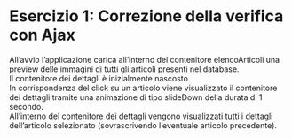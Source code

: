# Esercizio 1: Correzione della verifica con Ajax <br/>
All’avvio l’applicazione carica all’interno del contenitore elencoArticoli una preview delle immagini di tutti gli articoli presenti nel database. <br/>
Il contenitore dei dettagli è inizialmente nascosto <br/>
In corrispondenza del click su un articolo viene visualizzato il contenitore dei dettagli tramite una animazione di tipo slideDown della durata di 1 secondo.<br/> 
All’interno del contenitore dei dettagli vengono visualizzati tutti i dettagli dell’articolo selezionato (sovrascrivendo l’eventuale articolo precedente). <br/>
